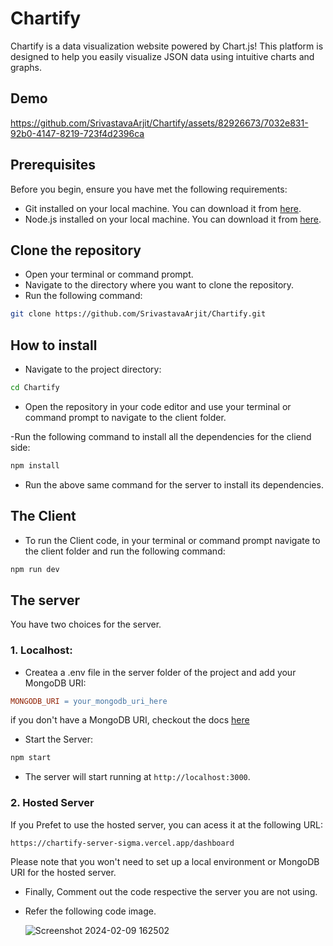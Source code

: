 
# Chartify

Chartify is a data visualization website powered by Chart.js! This platform is designed to help you easily visualize JSON data using intuitive charts and graphs.


## Demo


https://github.com/SrivastavaArjit/Chartify/assets/82926673/7032e831-92b0-4147-8219-723f4d2396ca



## Prerequisites
Before you begin, ensure you have met the following requirements:
- Git installed on your local machine. You can download it from [here](https://git-scm.com/downloads).
- Node.js installed on your local machine. You can download it from [here](https://nodejs.org/).

## Clone the repository

- Open your terminal or command prompt.
- Navigate to the directory where you want to clone the repository.
- Run the following command:

```bash
git clone https://github.com/SrivastavaArjit/Chartify.git
```

## How to install

- Navigate to the project directory:
```bash
cd Chartify
```
- Open the repository in your code editor and use your terminal or command prompt to navigate to the client folder.

-Run the following command to install all the dependencies for the cliend side:

```bash
npm install
```
- Run the above same command for the server to install its dependencies.

## The Client

- To run the Client code, in your terminal or command prompt navigate to the client folder and run the following command:

```bash
npm run dev
```

## The server

You have two choices for the server.

### 1. Localhost:

- Createa a .env file in the server folder of the project and add your MongoDB URI:

```makefile
MONGODB_URI = your_mongodb_uri_here
```
if you don't have a MongoDB URI, checkout the docs [here](https://www.mongodb.com/atlas/database)

- Start the Server:
```bash
npm start
```

- The server will start running at `http://localhost:3000`.

### 2. Hosted Server

If you Prefet to use the hosted server, you can acess it at the following URL:

`https://chartify-server-sigma.vercel.app/dashboard`

Please note that you won't need to set up a local environment or MongoDB URI for the hosted server.

- Finally, Comment out the code respective the server you are not using. 
- Refer the following code image.

  ![Screenshot 2024-02-09 162502](https://github.com/SrivastavaArjit/Chartify/assets/82926673/7c79e7ef-2851-4cd3-be75-beecb0fabb3d)




    
